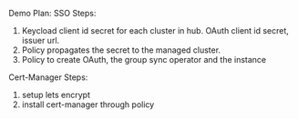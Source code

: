 Demo Plan: 
SSO Steps:
1. Keycload client id secret for each cluster in hub. OAuth client id secret, issuer url. 
2. Policy propagates the secret to the managed cluster.
3. Policy to create OAuth, the group sync operator and the instance


Cert-Manager Steps:
1. setup lets encrypt
2. install cert-manager through policy



